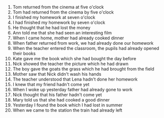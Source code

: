 1. Tom returned from the cinema at five o'clock
2. Tom had returned from the cinema by five o'clock
3. I finished my homework at seven o'clock
4. I had finished my homework by seven o'clock
5. He thought that he had lost the money
6. Ann told me that she had seen an interesting film
7. When I came home, mother had already cooked dinner
8. When father returned from work, we had already done our homework
9. When the teacher entered the classroom, the pupils had already opened their books
10. Kate gave me the book which she had bought the day before
11. Nick showed the teacher the picture which he had drawn
12. The boy gave the goats the grass which he had brought from the field
13. Mother saw that Nick didn't wash his hands
14. The teacher understood that Lena hadn't done her homework
15. I knew that my friend hadn't come yet
16. When I woke up yesterday father had already gone to work
17. Nick thought that his father hadn't come yet
18. Mary told us that she had cooked a good dinner
19. Yesterday I found the book which I had lost in summer
20. When we came to the station the train had already left